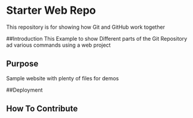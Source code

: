 # Starter Web Repo

This repository is for showing how Git and GitHub work together

##Introduction
This Example to show Different parts of the Git Repository ad various commands using a web project

## Purpose

Sample website with plenty of files for demos

##Deployment

## How To Contribute